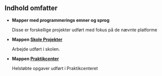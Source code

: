 ## Indhold omfatter
- **Mapper med programmerings emner og sprog**

	Disse er forskellige projekter udført med fokus på de nævnte platforme
	
	
	
- **Mappen [Skole Projekter](Skole%20Projekter)**

	Arbejde udført i skolen.

	
	
- **Mappen [Praktikcenter](Praktikcenter)**

	Helstøbte opgaver udført i Praktikcenteret

